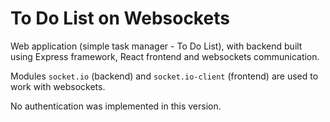 # To Do List on Websockets

Web application (simple task manager - To Do List), with backend built using Express framework, React frontend and websockets communication.

Modules `socket.io` (backend) and `socket.io-client` (frontend) are used to work with websockets.

No authentication was implemented in this version.